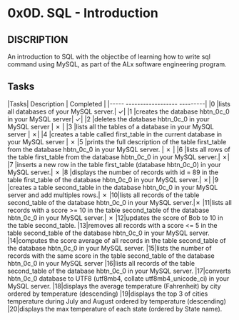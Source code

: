 # 0x0D. SQL - Introduction

## DISCRIPTION
An introduction to SQL with the objectibe of learning how to write sql command using MySQL, as part of the ALx software engineering program.

## Tasks
|Tasks|                                     Description                                                                    | Completed |
|-----                                    ------------------                                                                  ---------|
|0 |lists all databases of your MySQL server.| &check;|
|1 |creates the database hbtn_0c_0 in your MySQL server| &check;|
|2 |deletes the database hbtn_0c_0 in your MySQL server | &cross; |
|3 |lists all the tables of a database in your MySQL server | &cross;|
|4 |creates a table called first_table in the current database in your MySQL server | &cross;
|5 |prints the full description of the table first_table from the database hbtn_0c_0 in your MySQL server. | &cross; |
|6 |lists all rows of the table first_table from the database hbtn_0c_0 in your MySQL server.| &cross;|
|7 |inserts a new row in the table first_table (database hbtn_0c_0) in your MySQL server.| &cross;
|8 |displays the number of records with id = 89 in the table first_table of the database hbtn_0c_0 in your MySQL server.| &cross;|
|9 |creates a table second_table in the database hbtn_0c_0 in your MySQL server and add multiples rows.| &cross;
|10|lists all records of the table second_table of the database hbtn_0c_0 in your MySQL server.|&cross;
|11|lists all records with a score >= 10 in the table second_table of the database hbtn_0c_0 in your MySQL server.| &cross;
|12|updates the score of Bob to 10 in the table second_table. 
|13|removes all records with a score <= 5 in the table second_table of the database hbtn_0c_0 in your MySQL server.
|14|computes the score average of all records in the table second_table of the database hbtn_0c_0 in your MySQL server.
|15|lists the number of records with the same score in the table second_table of the database hbtn_0c_0 in your MySQL server
|16|lists all records of the table second_table of the database hbtn_0c_0 in your MySQL server.
|17|converts hbtn_0c_0 database to UTF8 (utf8mb4, collate utf8mb4_unicode_ci) in your MySQL server.
|18|displays the average temperature (Fahrenheit) by city ordered by temperature (descending)
|19|displays the top 3 of cities temperature during July and August ordered by temperature (descending)
|20|displays the max temperature of each state (ordered by State name).
